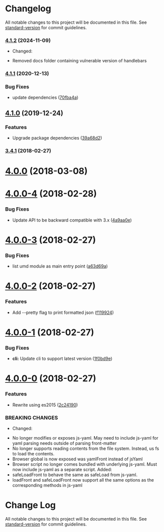 # Changelog

All notable changes to this project will be documented in this file. See [standard-version](https://github.com/conventional-changelog/standard-version) for commit guidelines.

### [4.1.2](https://github.com/dworthen/js-yaml-front-matter/compare/v4.1.1...v4.1.2) (2024-11-09)

* Changed:
- Removed docs folder containing vulnerable version of handlebars 

### [4.1.1](https://github.com/dworthen/js-yaml-front-matter/compare/v4.1.0...v4.1.1) (2020-12-13)


### Bug Fixes

* update dependencies ([70fba4a](https://github.com/dworthen/js-yaml-front-matter/commit/70fba4af22c95eacaf5370a5b198602c452e3d68))

## [4.1.0](https://github.com/dworthen/js-yaml-front-matter/compare/v4.0.0...v4.1.0) (2019-12-24)


### Features

* Upgrade package dependencies ([39a68d2](https://github.com/dworthen/js-yaml-front-matter/commit/39a68d2c10de16b411cccb90865856c8cacbe265))

### [3.4.1](https://github.com/dworthen/js-yaml-front-matter/compare/v4.0.0-2...v3.4.1) (2018-02-27)

<a name="4.0.0"></a>
# [4.0.0](https://github.com/dworthen/js-yaml-front-matter/compare/v4.0.0-4...v4.0.0) (2018-03-08)



<a name="4.0.0-4"></a>
# [4.0.0-4](https://github.com/dworthen/js-yaml-front-matter/compare/v4.0.0-3...v4.0.0-4) (2018-02-28)


### Bug Fixes

* Update API to be backward compatible with 3.x ([4a9aa0e](https://github.com/dworthen/js-yaml-front-matter/commit/4a9aa0e))



<a name="4.0.0-3"></a>
# [4.0.0-3](https://github.com/dworthen/js-yaml-front-matter/compare/v4.0.0-2...v4.0.0-3) (2018-02-27)


### Bug Fixes

* list umd module as main entry point ([a63d69a](https://github.com/dworthen/js-yaml-front-matter/commit/a63d69a))



<a name="4.0.0-2"></a>
# [4.0.0-2](https://github.com/dworthen/js-yaml-front-matter/compare/v4.0.0-1...v4.0.0-2) (2018-02-27)


### Features

* Add --pretty flag to print formatted json ([f119924](https://github.com/dworthen/js-yaml-front-matter/commit/f119924))



<a name="4.0.0-1"></a>
# [4.0.0-1](https://github.com/dworthen/js-yaml-front-matter/compare/v4.0.0-0...v4.0.0-1) (2018-02-27)


### Bug Fixes

* **cli:** Update cli to support latest version ([1f0bd9e](https://github.com/dworthen/js-yaml-front-matter/commit/1f0bd9e))



<a name="4.0.0-0"></a>
# [4.0.0-0](https://github.com/dworthen/js-yaml-front-matter/compare/v3.4.0...v4.0.0-0) (2018-02-27)


### Features

* Rewrite using es2015 ([2c24190](https://github.com/dworthen/js-yaml-front-matter/commit/2c24190))


### BREAKING CHANGES

* Changed:
- No longer modifies or exposes js-yaml. May need to
include js-yaml for yaml parsing needs outside of parsing
front-matter
- No longer supports reading contents from the file system.
Instead, us fs to load the contents.
- Browser global is now exposed was yamlFront instead of jsYaml
- Browser script no longer comes bundled with underlying js-yaml.
Must now include js-yaml as a separate script.
Added:
- safeLoadFront to behave the same as safeLoad from js-yaml.
- loadFront and safeLoadFront now support all the same options
as the corresponding methods in js-yaml



# Change Log

All notable changes to this project will be documented in this file. See [standard-version](https://github.com/conventional-changelog/standard-version) for commit guidelines.
